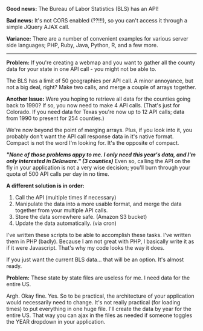 <b>Good news:</b>  The Bureau of Labor Statistics (BLS) has an API!

<b>Bad news:</b>  It's not CORS enabled (??!!!), so you can't access it through a simple JQuery AJAX call.  

<b>Variance:</b>  There are a number of convenient examples for various server side languages; PHP, Ruby, Java, Python, R, and a few more.

----

<b>Problem:</b>  If you're creating a webmap and you want to gather all the county data for your state in one API call - you might not be able to.  

The BLS has a limit of 50 geographies per API call.  A minor annoyance, but not a big deal, right?  Make two calls, and merge a couple of arrays together.

<b>Another Issue:</b> Were you hoping to retrieve all data for the counties going back to 1990?  If so, you now need to make 4 API calls.  (That's just for Colorado.  If you need data for Texas you're now up to 12 API calls; data from 1990 to present for 254 counties.)

We're now beyond the point of merging arrays.  Plus, if you look into it, you probably don't want the API call response data in it's native format.  Compact is not the word I'm looking for.  It's the opposite of compact.

<b><i>"None of those problems appy to me.  I only need this year's data, and I'm only interested in Delaware." (3 counties)</i></b>
Even so, calling the API on the fly in your application is not a very wise decision; you'll burn through your quota of 500 API calls per day in no time.

<b>A different solution is in order:</b>

1.  Call the API (multiple times if necessary)
2.  Manipulate the data into a more usable format, and merge the data together from your multiple API calls.
3.  Store the data somewhere safe. (Amazon S3 bucket)
4.  Update the data automatically. (via cron)

I've written these scripts to be able to accomplish these tasks.  I've written them in PHP (badly).  Because I am not great with PHP, I basically write it as if it were Javascript.  That's why my code looks the way it does.

If you just want the current BLS data... that will be an option.  It's almost ready.

<b>Problem:</b>  These state by state files are useless for me.  I need data for the entire US.

Argh.  Okay fine.  Yes.  So to be practical, the architecture of your application would necessarily need to change.  It's not really practical (for loading times) to put everything in one huge file.  I'll create the data by year for the entire US.  That way you can ajax in the files as needed if someone toggles the YEAR dropdown in your application.
